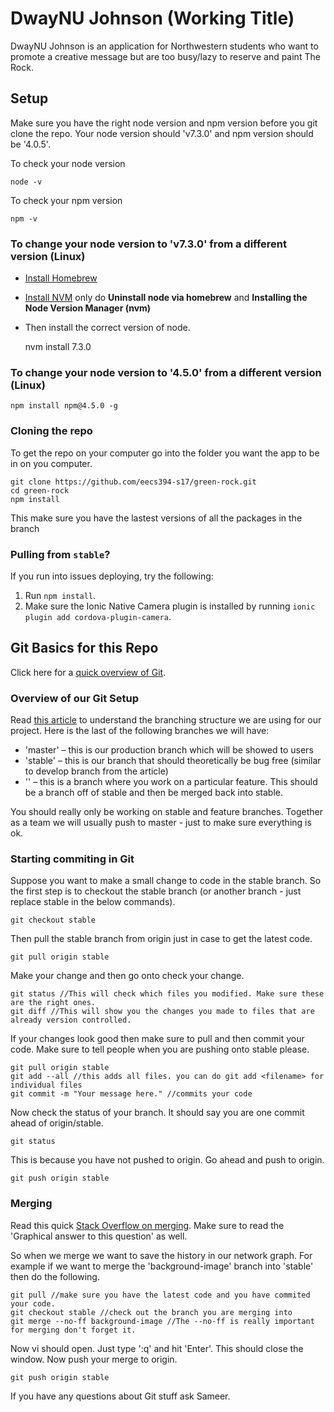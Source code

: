 # DwayNU Johnson (Working Title)
DwayNU Johnson is an application for Northwestern students who want to promote a creative message but are too busy/lazy to reserve and paint The Rock.

## Setup ##
Make sure you have the right node version and npm version before you git clone the repo. Your node version should 'v7.3.0' and npm version should be '4.0.5'. 

To check your node version

    node -v

To check your npm version

    npm -v

### To change your node version to 'v7.3.0' from a different version (Linux) ###
- [Install Homebrew](https://brew.sh/)
- [Install NVM](http://michael-kuehnel.de/node.js/2015/09/08/using-vm-to-switch-node-versions.html) only do **Uninstall node via homebrew** and **Installing the Node Version Manager (nvm)**
- Then install the correct version of node.

    
    nvm install 7.3.0

### To change your node version to '4.5.0' from a different version (Linux) ###
    npm install npm@4.5.0 -g


### Cloning the repo ###
To get the repo on your computer go into the folder you want the app to be in on you computer.

	git clone https://github.com/eecs394-s17/green-rock.git
	cd green-rock
	npm install

This make sure you have the lastest versions of all the packages in the branch

### Pulling from `stable`? ###
If you run into issues deploying, try the following:
1. Run `npm install`.
2. Make sure the Ionic Native Camera plugin is installed by running `ionic plugin add cordova-plugin-camera`.

## Git Basics for this Repo ##
Click here for a [quick overview of Git](https://git-scm.com/book/en/v2/Getting-Started-Git-Basics).

### Overview of our Git Setup ###
Read [this article](http://nvie.com/posts/a-successful-git-branching-model/) to understand the branching structure we are using for our project. Here is the last of the following branches we will have: 
- 'master' – this is our production branch which will be showed to users
- 'stable' – this is our branch that should theoretically be bug free (similar to develop branch from the article)
- '<feature name>' – this is a branch where you work on a particular feature. This should be a branch off of stable and then be merged back into stable.

You should really only be working on stable and feature branches. Together as a team we will usually push to master - just to make sure everything is ok.

### Starting commiting in Git ###
Suppose you want to make a small change to code in the stable branch. So the first 
step is to checkout the stable branch (or another branch - just replace stable in the below commands).

	git checkout stable

Then pull the stable branch from origin just in case to get the latest code.

	git pull origin stable

Make your change and then go onto check your change.

	git status //This will check which files you modified. Make sure these are the right ones.
	git diff //This will show you the changes you made to files that are already version controlled.

If your changes look good then make sure to pull and then commit your code. Make sure to tell people when you are pushing onto stable please.

	git pull origin stable
	git add --all //this adds all files. you can do git add <filename> for individual files
	git commit -m "Your message here." //commits your code

Now check the status of your branch. It should say you are one commit ahead of origin/stable.

	git status

This is because you have not pushed to origin. Go ahead and push to origin.

	git push origin stable

### Merging ###
Read this quick [Stack Overflow on merging](http://stackoverflow.com/questions/9069061/what-is-the-difference-between-git-merge-and-git-merge-no-ff). Make sure to read the 'Graphical answer to this question' as well. 

So when we merge we want to save the history in our network graph. For example if we want to merge the 'background-image' branch into 'stable' then do the following.

	git pull //make sure you have the latest code and you have commited your code.
	git checkout stable //check out the branch you are merging into
	git merge --no-ff background-image //The --no-ff is really important for merging don't forget it.

Now vi should open. Just type ':q' and hit 'Enter'. This should close the window. Now push your merge to origin.

	git push origin stable

If you have any questions about Git stuff ask Sameer.




